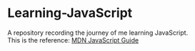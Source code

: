 # Learning-JavaScript
A repository recording the journey of me learning JavaScript.
<br>
This is the reference: [MDN JavaScript Guide](https://developer.mozilla.org/en-US/docs/Learn)